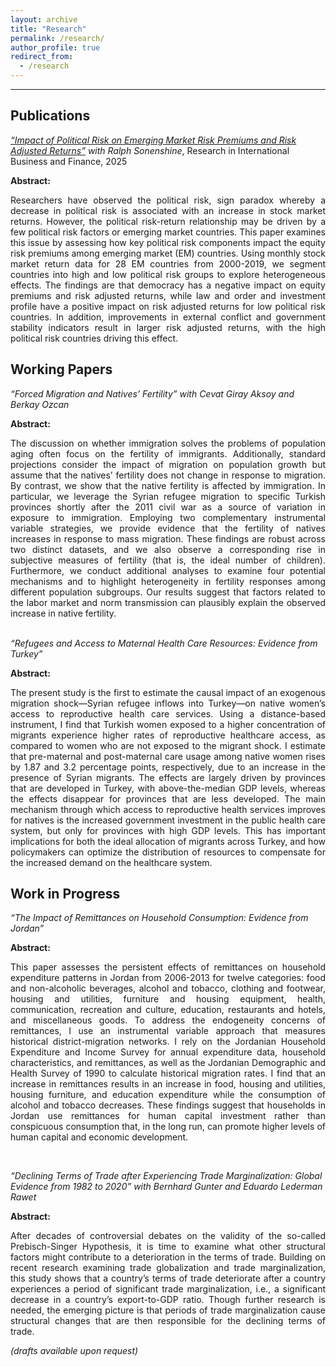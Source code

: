 ```yaml
---
layout: archive
title: "Research"
permalink: /research/
author_profile: true
redirect_from:
  - /research
---
```


<hr>


## Publications
*[“Impact of Political Risk on Emerging Market Risk Premiums and Risk Adjusted Returns”](https://www.sciencedirect.com/science/article/abs/pii/S0275531924003660) with Ralph Sonenshine*, Research in International Business and Finance, 2025

  **Abstract:** <br>
  <div align="justify">
  Researchers have observed the political risk, sign paradox whereby a decrease in political risk is associated with an increase in stock market returns. However, the political risk-return relationship may be driven by a few political risk factors or emerging market countries. This paper examines this issue by assessing how key political risk components impact the equity risk premiums among emerging market (EM) countries. Using monthly stock market return data for 28 EM countries from 2000-2019, we segment countries into high and low political risk groups to explore heterogeneous effects. The findings are that democracy has a negative impact on equity premiums and risk adjusted returns, while law and order and investment profile have a positive impact on risk adjusted returns for low political risk countries. In addition, improvements in external conflict and government stability indicators result in larger risk adjusted returns, with the high political risk countries driving this effect. 
  </div>

## Working Papers
*“Forced Migration and Natives’ Fertility” with Cevat Giray Aksoy and Berkay Ozcan*

  **Abstract:** <br>
  <div align="justify">
  The discussion on whether immigration solves the problems of population aging often focus on the fertility of immigrants. Additionally, standard projections consider the impact of migration on population growth but assume that the natives’ fertility does not change in response to migration. By contrast, we show that the native fertility is affected by immigration. In particular, we leverage the Syrian refugee migration to specific Turkish provinces shortly after the 2011 civil war as a source of variation in exposure to immigration. Employing two complementary instrumental variable strategies, we provide evidence that the fertility of natives increases in response to mass migration. These findings are robust across two distinct datasets, and we also observe a corresponding rise in subjective measures of fertility (that is, the ideal number of  children). Furthermore, we conduct additional analyses to examine four potential mechanisms and to highlight heterogeneity in fertility responses among different population subgroups. Our results suggest that factors related to the labor market and norm transmission can plausibly explain the observed increase in native fertility. 
  </div>
  <br>

*“Refugees and Access to Maternal Health Care Resources: Evidence from Turkey”*

  **Abstract:** <br>
    <div align="justify">

  The present study is the first to estimate the causal impact of an exogenous migration shock—Syrian refugee inflows into Turkey—on native women’s access to reproductive health care services. Using a distance-based instrument, I find that Turkish women exposed to a higher concentration of migrants experience higher rates of reproductive healthcare access, as compared to women who are not exposed to the migrant shock. I estimate that pre-maternal and post-maternal care usage among native women rises by 1.87 and 3.2 percentage points, respectively, due to an increase in the presence of Syrian migrants. The effects are largely driven by provinces that are developed in Turkey, with above-the-median GDP levels, whereas the effects disappear for provinces that are less developed. The main mechanism through which access to reproductive health services improves for natives is the increased government investment in the public health care system, but only for provinces with high GDP levels. This has important implications for both the ideal allocation of migrants across Turkey, and how policymakers can optimize the distribution of resources to compensate for the increased demand on the healthcare system. 
  </div>

## Work in Progress
*“The Impact of Remittances on Household Consumption: Evidence from Jordan”*
  
  **Abstract:** <br>
<div align="justify">

  This paper assesses the persistent effects of remittances on household expenditure patterns in Jordan from 2006-2013 for twelve categories: food and non-alcoholic beverages, alcohol and tobacco, clothing and footwear, housing and utilities, furniture and housing equipment, health, communication, recreation and culture, education, restaurants and hotels, and miscellaneous goods. To address the endogeneity concerns of remittances, I use an instrumental variable approach that measures historical district-migration networks. I rely on the Jordanian Household Expenditure and Income Survey for annual expenditure data, household characteristics, and remittances, as well as the Jordanian Demographic and Health Survey of 1990 to calculate historical migration rates. I find that an increase in remittances results in an increase in food, housing and utilities, housing furniture, and education expenditure while the consumption of alcohol and tobacco decreases. These findings suggest that households in Jordan use remittances for human capital investment rather than conspicuous consumption that, in the long run, can promote higher levels of human capital and economic development. 
</div>
<br>

*“Declining Terms of Trade after Experiencing Trade Marginalization: Global Evidence from 1982 to 2020” with Bernhard Gunter and Eduardo Lederman Rawet*
  
  **Abstract:** <br>
    <div align="justify">

  After decades of controversial debates on the validity of the so-called Prebisch-Singer Hypothesis, it is time to examine what other structural factors might contribute to a deterioration in the terms of trade. Building on recent research examining trade globalization and trade marginalization, this study shows that a country’s terms of trade deteriorate after a country experiences a period of significant trade marginalization, i.e., a significant decrease in a country’s export-to-GDP ratio. Though further research is needed, the emerging picture is that periods of trade marginalization cause structural changes that are then responsible for the declining terms of trade.
  </div>

 *(drafts available upon request)*


